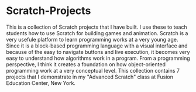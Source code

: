 # Scratch-Projects
This is a collection of Scratch projects that I have built. I use these to teach students how to use Scratch for building games and animation.
Scratch is a very usefule platform to learn programming works at a very young age. 
Since it is a block-based programming language with a visual interface and because of the easy to navigate buttons and live execution, it becomes very easy to understand how 
algorithms work in a program. From a programming perspective, I think it creates a foundation on how object-oriented programming work at a very conceptual level.
This collection contains 7 projects that I demonstrate in my "Advanced Scratch" class at Fusion Education Center, New York.
